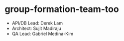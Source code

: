 # group-formation-team-too

* API/DB Lead: Derek Lam
* Architect: Sujit Madiraju
* QA Lead: Gabriel Medina-Kim